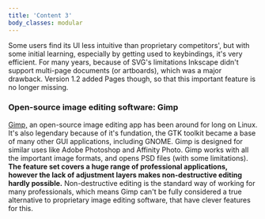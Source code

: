 ```yaml
---
title: 'Content 3'
body_classes: modular
---
```


Some users find its UI less intuitive than proprietary competitors', but with some initial learning, especially by getting used to keybindings, it's very efficient. For many years, because of SVG's limitations Inkscape didn't support multi-page documents (or artboards), which was a major drawback. Version 1.2 added Pages though, so that this important feature is no longer missing.

### Open-source image editing software: Gimp
[Gimp,](https://www.gimp.org) an open-source image editing app has been around for long on Linux. It's also legendary because of it's fundation, the GTK toolkit became a base of many other GUI applications, including GNOME. Gimp is designed for similar uses like Adobe Photoshop and Affinity Photo. Gimp works with all the important image formats, and opens PSD files (with some limitations). **The feature set covers a huge range of professional applications, however the lack of adjustment layers makes non-destructive editing hardly possible.** Non-destructive editing is the standard way of working for many professionals, which means Gimp can't be fully considered a true alternative to proprietary image editing software, that have clever features for this.
